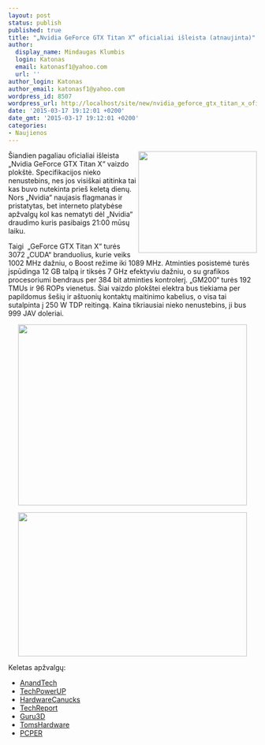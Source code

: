 ```yaml
---
layout: post
status: publish
published: true
title: "„Nvidia GeForce GTX Titan X“ oficialiai išleista (atnaujinta)"
author:
  display_name: Mindaugas Klumbis
  login: Katonas
  email: katonasf1@yahoo.com
  url: ''
author_login: Katonas
author_email: katonasf1@yahoo.com
wordpress_id: 8507
wordpress_url: http://localhost/site/new/nvidia_geforce_gtx_titan_x_oficialiai_isleista/
date: '2015-03-17 19:12:01 +0200'
date_gmt: '2015-03-17 19:12:01 +0200'
categories:
- Naujienos
---
```

<p>
	<a href="http://technews.lt/userfiles/81b.jpg"><img alt="" src="http://technews.lt/userfiles/81b.jpg" style="width: 240px; height: 206px; float: right;" /></a>&Scaron;iandien pagaliau oficialiai i&scaron;leista &bdquo;Nvidia GeForce GTX Titan X&ldquo; vaizdo plok&scaron;tė. Specifikacijos nieko nenustebins, nes jos visi&scaron;kai atitinka tai kas buvo nutekinta prie&scaron; keletą dienų. Nors &bdquo;Nvidia&ldquo; naujasis flagmanas ir pristatytas, bet interneto platybėse apžvalgų kol kas nematyti dėl &bdquo;Nvidia&ldquo; draudimo kuris pasibaigs 21:00 mūsų laiku.</p>
<p>
	Taigi &nbsp;&bdquo;GeForce GTX Titan X&ldquo; turės 3072 &bdquo;CUDA&ldquo; branduolius, kurie veiks&nbsp; 1002 MHz dažniu, o Boost režime iki 1089 MHz. Atminties posistemė turės įspūdinga 12 GB talpą ir tiksės 7 GHz efektyviu dažniu, o su grafikos procesoriumi bendraus per 384 bit atminties kontrolerį. &bdquo;GM200&ldquo; turės 192 TMUs ir 96 ROPs vienetus. &Scaron;iai vaizdo plok&scaron;tei elektra bus tiekiama per papildomus &scaron;e&scaron;ių ir a&scaron;tuonių kontaktų maitinimo kabelius, o visa tai sutalpinta į 250 W TDP reitingą. Kaina tikriausiai nieko nenustebins, ji bus 999 JAV doleriai.</p>
<p style="text-align: center;">
	<a href="http://technews.lt/userfiles/81a.jpg"><img alt="" src="http://technews.lt/userfiles/81a.jpg" style="width: 464px; height: 367px;" /></a></p>
<p style="text-align: center;">
	<a href="http://technews.lt/userfiles/81c.jpg"><img alt="" src="http://technews.lt/userfiles/81c.jpg" style="width: 464px; height: 292px;" /></a></p>
<p>
	Keletas apžvalgų:</p>
<ul>
<li>
		<a href="http://www.anandtech.com/show/9059/the-nvidia-geforce-gtx-titan-x-review">AnandTech</a></li>
<li>
		<a href="http://www.techpowerup.com/reviews/NVIDIA/GeForce_GTX_Titan_X/1.html">TechPowerUP</a></li>
<li>
		<a href="http://www.hardwarecanucks.com/forum/hardware-canucks-reviews/68992-nvidia-titan-x-performance-review.html">HardwareCanucks</a></li>
<li>
		<a href="http://techreport.com/review/27969/nvidia-geforce-gtx-titan-x-graphics-card-reviewed">TechReport</a></li>
<li>
		<a href="http://www.guru3d.com/articles-pages/nvidia-geforce-gtx-titan-x-review,1.html">Guru3D</a></li>
<li>
		<a href="http://www.tomshardware.com/reviews/nvidia-geforce-gtx-titan-x-gm200-maxwell,4091.html">TomsHardware</a></li>
<li>
		<a href="http://www.pcper.com/reviews/Graphics-Cards/NVIDIA-GeForce-GTX-TITAN-X-12GB-GM200-Review">PCPER</a></li>
</ul>
